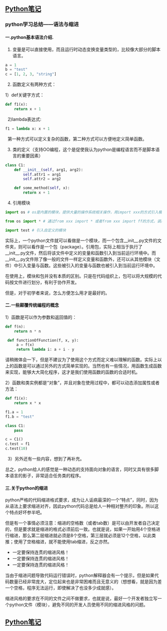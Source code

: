 ## [Python笔记](https://billy0920.github.io/python_tips)
### python学习总结——语法与缩进
#### 一.python基本语法介绍.
1. 变量是可以直接使用，而且运行时动态变换变量类型的，比较像大部分的脚本语言。
```python
a = 1
b = "test"
c = [1, 2, 3, "string"]
```

2. 函数定义有两种方式：

1）def关键字方式：
```python
def f1(x):
    return x + 1
```
 
2)lambda表达式:
```python
f1 = lambda x: x + 1
```
 
第一种方式可以定义复杂的函数，第二种方式可以方便地定义简单函数。

3. 类的定义（支持OO编程，这个是促使我认为python是编程语言而不是脚本语言的重要因素）
```python
class C1:
    def __init__(self, arg1, arg2):
        self.attr1 = arg1
        self.attr2 = arg2

    def some_method(self, x):
        return x + 1
```
 
4. 引用模块

```python
import os # os是内置的模块，提供大量的操作系统相关操作，用import xxx的方式引入模块，调用的时候需要用xxx.ff的方式；

from os import * # 通过from xxx import * 或者from xxx import ff的方式，调用的时候不需要模块名前缀，直接用ff即可。但是使用这种方式，要注意避免出现引用两个模块有相同的属性或者函数名。

import test # 引入自定义的模块
```

实际上，一个python文件就可以看做是一个模块，而一个包含__init__.py文件的文件夹，则可以看作是一个包（package）。引用包，实际上相当于执行了__init__.py文件，然后将该文件中定义的变量和函数引入到当前运行环境中。而__init__.py文件除了像一般的文件一样定义变量和函数外，还可以从其他模块（文件）中引入变量与函数。这些被引入的变量与函数也被引入到当前运行环境中。

在使用上，模块和包并没有本质的区别。只是在代码组织上，包可以将大规模的代码按文件进行划分，有利于协作开发。

但是，对于初学者来说，怎么方便怎么用才是最好的。

#### 二.一些颠覆传统编程的概念

1）函数是可以作为参数和返回值的：

```python
def f(n):
    return n * n

 def functionOfFunction(f, x, y):
     a = f(x)
     return lambda i: a + i - y
```

请稍微体会一下，但是不建议为了使用这个方式而定义难以理解的函数。实际上以上的函数是可以通过另外的方式简单实现的。当然也有一些情况，用函数生成函数来实现，能够大大简化程序，这才是我们使用函数的函数的合适时机。

2）函数和类实例都是“对象”，并且对象在使用过程中，都可以动态添加属性或者方法：

```python
def f1(x):
    return x * x

f1.a = 1
f1.b = "test"

class C1:
    pass

c = C1()
c.test = f1
c.test(10)
```
 
3）另外还有一些内容，想到了再补充。

总之，python给人的感觉是一种动态的支持面向对象的语言，同时又具有很多脚本语言的影子，非常适合任务类的程序。
 
#### 三.关于python的缩进
python严格的代码缩进格式要求，成为让人诟病最深的一个“特点”，同时，因为从语法上要求缩进对齐，因此python代码总是给人一种相对整齐的印象。所以这个特点好坏参半吧。

但是有一个事情必须注意：缩进的空格数（或者tab数）是可以由开发者自己决定的，但是要求就是缩进的格式必须前后一致。也就是说，如果一开始用4个空格进行缩进，那么第二层缩进就必须是8个空格，第三层就必须是12个空格，以此类推；使用了空格缩进，就不能使用tab缩进，反之亦然。
* 一定要保持连贯的缩进风格！
* 一定要保持连贯的缩进风格！
* 一定要保持连贯的缩进风格！

当由于缩进问题导致代码运行错误时，python解释器会有一个提示，但是如果代码数量已经非常庞大，定位起来也是非常困难而且无意义的（想想看，就是因为差一个空格，程序无法运行，即使解决了也没多少成就感）。

缩进风格的要求在不同的文件之间不做要求，也就是说，最好一个开发者独立写一个python文件（模块），避免不同的开发人员使用不同的缩进风格的问题。 

## [Python笔记](https://billy0920.github.io/python_tips)
